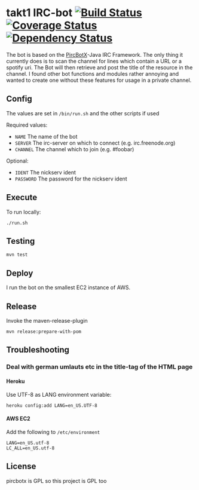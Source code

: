 # takt1 IRC-bot [![Build Status](https://travis-ci.org/axelhodler/takt1.svg)](https://travis-ci.org/axelhodler/takt1) [![Coverage Status](https://img.shields.io/coveralls/axelhodler/takt1.svg)](https://coveralls.io/github/axelhodler/takt1) [![Dependency Status](https://www.versioneye.com/user/projects/565378f9ff016c003300086c/badge.svg)](https://www.versioneye.com/user/projects/565378f9ff016c003300086c)

The bot is based on the [PircBotX](https://code.google.com/p/pircbotx/)-Java IRC Framework. The only thing it currently does is to scan the channel for lines which contain a URL or a spotify uri. The Bot will then retrieve and post the title of the resource in the channel.
I found other bot functions and modules rather annoying and wanted to create one without these features for usage in a private channel.

## Config
The values are set in `/bin/run.sh` and the other scripts if used

Required values:
* `NAME`          The name of the bot
* `SERVER`        The irc-server on which to connect (e.g. irc.freenode.org)
* `CHANNEL`       The channel which to join (e.g. #foobar)

Optional:
* `IDENT`         The nickserv ident
* `PASSWORD`      The password for the nickserv ident

## Execute
To run locally:

    ./run.sh

## Testing

    mvn test

## Deploy
I run the bot on the smallest EC2 instance of AWS.

## Release
Invoke the maven-release-plugin

    mvn release:prepare-with-pom

## Troubleshooting
### Deal with german umlauts etc in the title-tag of the HTML page
#### Heroku
Use UTF-8 as LANG environment variable:

    heroku config:add LANG=en_US.UTF-8

#### AWS EC2
Add the following to `/etc/environment`

```shell
LANG=en_US.utf-8
LC_ALL=en_US.utf-8
```
## License

pircbotx is GPL so this project is GPL too
